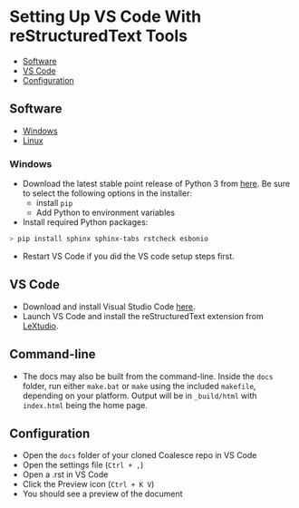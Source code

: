 Setting Up VS Code With reStructuredText Tools
==============================================

* [Software](#software)
* [VS Code](#vs-code)
* [Configuration](#configuration)

## Software

* [Windows](#windows)
* [Linux](#linux)

### Windows
* Download the latest stable point release of Python 3 from [here](https://www.python.org/downloads/). Be sure to select the following options in the installer:
  * install `pip`
  * Add Python to environment variables
* Install required Python packages:
```PowerShell
> pip install sphinx sphinx-tabs rstcheck esbonio
```
* Restart VS Code if you did the VS code setup steps first.

## VS Code
* Download and install Visual Studio Code [here](https://code.visualstudio.com/Download).
* Launch VS Code and install the reStructuredText extension from [LeXtudio](https://marketplace.visualstudio.com/items?itemName=lextudio.restructuredtext).

## Command-line 
* The docs may also be built from the command-line. Inside the ``docs`` folder, run either ``make.bat`` or ``make`` using the included ``makefile``, depending on your platform. Output will be in ``_build/html`` with ``index.html`` being the home page.

## Configuration
* Open the ``docs`` folder of your cloned Coalesce repo in VS Code
* Open the settings file (``Ctrl + ,``)
* Open a .rst in VS Code
* Click the Preview icon (``Ctrl + K V``)
* You should see a preview of the document
